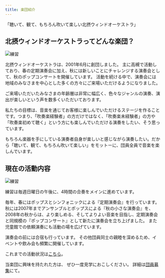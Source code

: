 ```yaml
---
title: 楽団紹介
---
```


「聴いて、観て、もちろん吹いて楽しい北摂ウィンドオーケストラ」

## 北摂ウィンドオーケストラってどんな楽団？

![練習](/images/reh3.jpg)

北摂ウィンドオーケストラは、2001年6月に創団しました。
主に高槻で活動しており、春の定期演奏会に加え、秋には新しいことにチャレンジする演奏会として、秋のポップコンサートを開催しています。
活動を続ける中で、演奏会には地域のみなさまを中心とした多くの方々にご来場いただけるようになりました。

ご来場いただいたみなさまの年齢層は非常に幅広く、色々なジャンルの演奏、演出が楽しいという声を数多くいただいております。

私たちの目標は、音楽を通じてお客様に楽しんでいただけるステージを作ることです。つまり、「吹奏楽経験者」の方だけではなく、「吹奏楽未経験者」の方や「吹奏楽初めて聴く」という方にも楽しんでいただける演奏をしたい、そう思っています。

もちろん楽器を手にしている演奏者自身が楽しいと感じながら演奏したい。だから「聴いて、観て、もちろん吹いて楽しい」をモットーに、団員全員で音楽を楽しんでいます。

## 現在の活動内容

![練習](/images/ren.jpg)

練習は毎週日曜日の午後に、4時間の合奏をメインに進めています。

毎年、春にはポップスとシンフォニックによる『定期演奏会』を行っています。秋には2007年までアンサンブルとポップスによる『秋の小さな演奏会』を、 2008年の秋からは、より楽しめる、そしてよりよい音楽を目指し、定期演奏会と同規模の『ポップコンサート』として新たに演奏会を立ち上げました。
また児童館での依頼演奏にも活動の場を広げています。

演奏会の前には合宿も行っています。
その他団員同士の親睦を深めるため、イベントや飲み会も頻繁に開催しています。


これまでの活動状況は[こちら](../../docs/history)。


当楽団に興味を持たれた方は、
ぜひ一度見学におこしください。
詳細は[団員募集](../../docs/invite)にて。
